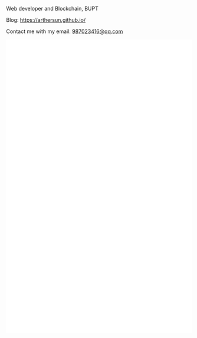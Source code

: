 Web developer and Blockchain, BUPT

Blog: https://arthersun.github.io/

Contact me with my email: 987023416@qq.com

<!---
Arthersun/Arthersun is a ✨ special ✨ repository because its `README.md` (this file) appears on your GitHub profile.
You can click the Preview link to take a look at your changes.
--->

![card](https://github.com/Arthersun/netease-music-card/blob/main/card.svg)
